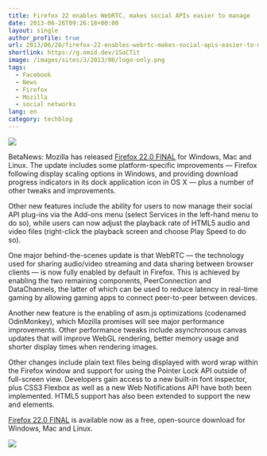 ```yaml
---
title: Firefox 22 enables WebRTC, makes social APIs easier to manage
date: 2013-06-26T09:26:18+00:00
layout: single
author_profile: true
url: 2013/06/26/firefox-22-enables-webrtc-makes-social-apis-easier-to-manage/
shortlink: https://g.omid.dev/1SaCTit
image: /images/sites/3/2013/06/logo-only.png
tags:
  - Facebook
  - News
  - Firefox
  - Mozilla
  - social networks
lang: en
category: techblog
---
```

![](/images/2013/06/logo-only.png)

BetaNews: Mozilla has released [Firefox 22.0 FINAL](https://www.mozilla.org/en-US/firefox/new/) for Windows, Mac and Linux. The update includes some platform-specific improvements — Firefox following display scaling options in Windows, and providing download progress indicators in its dock application icon in OS X — plus a number of other tweaks and improvements.

Other new features include the ability for users to now manage their social API plug-ins via the Add-ons menu (select Services in the left-hand menu to do so), while users can now adjust the playback rate of HTML5 audio and video files (right-click the playback screen and choose Play Speed to do so).

One major behind-the-scenes update is that WebRTC — the technology used for sharing audio/video streaming and data sharing between browser clients — is now fully enabled by default in Firefox. This is achieved by enabling the two remaining components, PeerConnection and DataChannels, the latter of which can be used to reduce latency in real-time gaming by allowing gaming apps to connect peer-to-peer between devices.

Another new feature is the enabling of asm.js optimizations (codenamed OdinMonkey), which Mozilla promises will see major performance improvements. Other performance tweaks include asynchronous canvas updates that will improve WebGL rendering, better memory usage and shorter display times when rendering images.

Other changes include plain text files being displayed with word wrap within the Firefox window and support for using the Pointer Lock API outside of full-screen view. Developers gain access to a new built-in font inspector, plus CSS3 Flexbox as well as a new Web Notifications API have both been implemented. HTML5 support has also been extended to support the new <date> and <time> elements.

[Firefox 22.0 FINAL](https://www.mozilla.org/en-US/firefox/new/) is available now as a free, open-source download for Windows, Mac and Linux.

![](/images/2013/06/firefox-22.jpg)
